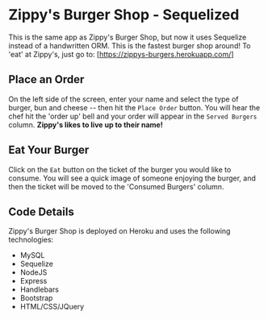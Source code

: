 # Zippy's Burger Shop - Sequelized
This is the same app as Zippy's Burger Shop, but now it uses Sequelize instead of a handwritten ORM.
This is the fastest burger shop around! To 'eat' at Zippy's, just go to: [https://zippys-burgers.herokuapp.com/]

## Place an Order
On the left side of the screen, enter your name and select the type of burger, bun and cheese -- then hit the `Place Order` button. You will hear the chef hit the 'order up' bell and your order will appear in the `Served Burgers` column. **Zippy's likes to live up to their name!**

## Eat Your Burger
Click on the `Eat` button on the ticket of the burger you would like to consume. You will see a quick image of someone enjoying the burger, and then the ticket will be moved to the 'Consumed Burgers' column.

## Code Details
Zippy's Burger Shop is deployed on Heroku and uses the following technologies:
* MySQL
* Sequelize
* NodeJS
* Express
* Handlebars
* Bootstrap
* HTML/CSS/JQuery
